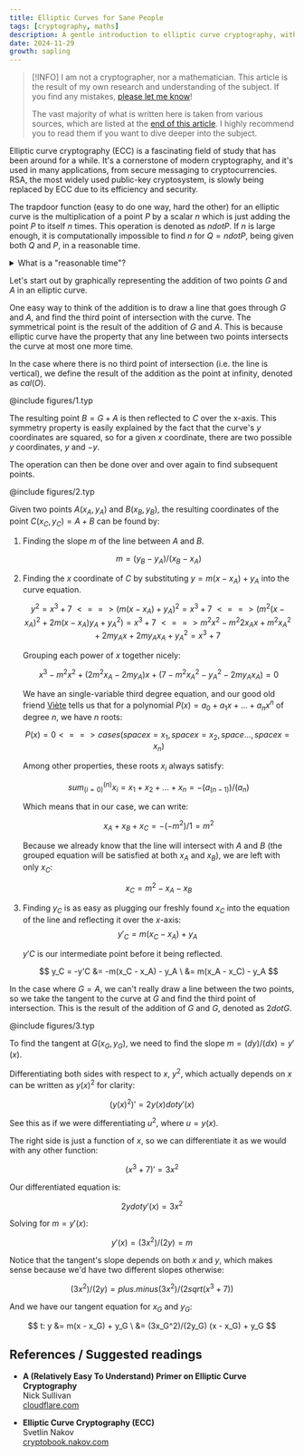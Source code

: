 ```yaml
---
title: Elliptic Curves for Sane People
tags: [cryptography, maths]
description: A gentle introduction to elliptic curve cryptography, without the need for a PhD in mathematics.
date: 2024-11-29
growth: sapling
---
```


> [!INFO]
> I am not a cryptographer, nor a mathematician. This article is the result of my own research and understanding of the subject. If you find any mistakes, [please let me know](mailto:hi@cstef.dev)!
>
> The vast majority of what is written here is taken from various sources, which are listed at the [end of this article](#references--suggested-readings). I highly recommend you to read them if you want to dive deeper into the subject.


Elliptic curve cryptography (ECC) is a fascinating field of study that has been around for a while. It's a cornerstone of modern cryptography, and it's used in many applications, from secure messaging to cryptocurrencies. RSA, the most widely used public-key cryptosystem, is slowly being replaced by ECC due to its efficiency and security.

The trapdoor function (easy to do one way, hard the other) for an elliptic curve is the multiplication of a point $P$ by a scalar $n$ which is just adding the point $P$ to itself $n$ times. This operation is denoted as $n dot P$. If $n$ is large enough, it is computationally impossible to find $n$ for $Q = n dot P$, being given both $Q$ and $P$, in a reasonable time.

<details>
<summary>What is a "reasonable time"?</summary>

Let's suppose we have supercomputer that is able to compute $10^12$ point multiplications per second (generous assumption).

In a year, we have about $365 * 24 * 60 * 60 tilde.eq 31'556'952$ seconds, that means we could compute:

$$
31'556'952 dot 10^12 tilde.eq 10^19 "[keys/year]"
$$

Let's take a SECP256k1 private key for our example. The elliptic curve is over a 256-bit field, which means we have $2^256 tilde.eq 10^77$ possible keys.

$$
10^77/10^19 = 10^(77-19) = 10^58 "[years]"
$$

<small>For reference, the age of the universe is about $10^10$ years :D</small>

Even with a quantum computer capable of running non-stop, using Shor's algorithm, you'd need to perform $sqrt(2^256) = 2^(128) tilde.eq 10^38$ multiplications:

$$
10^38/10^19 = 10^19 "[years]"
$$
</details>

Let's start out by graphically representing the addition of two points $G$ and $A$ in an elliptic curve.

One easy way to think of the addition is to draw a line that goes through $G$ and $A$, and find the third point of intersection with the curve. The symmetrical point is the result of the addition of $G$ and $A$. This is because elliptic curve have the property that any line between two points intersects the curve at most one more time.

In the case where there is no third point of intersection (i.e. the line is vertical), we define the result of the addition as the point at infinity, denoted as $cal(O)$.

@include figures/1.typ

The resulting point $B = G + A$ is then reflected to $C$ over the x-axis. This symmetry property is easily explained by the fact that the curve's $y$ coordinates are squared, so for a given $x$ coordinate, there are two possible $y$ coordinates, $y$ and $-y$.

The operation can then be done over and over again to find subsequent points.

@include figures/2.typ

Given two points $A(x_A, y_A)$ and $B(x_B, y_B)$, the resulting coordinates of the point $C(x_C, y_C) = A + B$ can be found by:

1. Finding the slope $m$ of the line between $A$ and $B$.

    $$
    m = (y_B - y_A)/(x_B - x_A)
    $$

2. Finding the $x$ coordinate of $C$ by substituting $y = m(x - x_A) + y_A$ into the curve equation.

    $$
    y^2 = x^3 + 7 \
    <==> (m(x - x_A) + y_A)^2 = x^3 + 7 \
    <==> (m^2 (x - x_A)^2 + 2 m (x - x_A) y_A + y_A^2) = x^3 + 7 \
    <==> m^2 x^2 - m^2 2 x_A x + m^2 x_A^2 + 2m y_A x + 2m y_A x_A + y_A^2 = x^3 + 7 \
    $$

    Grouping each power of $x$ together nicely:

    $$
    x^3 - m^2 x^2 + (2 m^2 x_A - 2m y_A) x + (7 - m^2 x_A^2 - y_A^2 - 2m y_A x_A) = 0
    $$

    We have an single-variable third degree equation, and our good old friend [Viète](https://en.wikipedia.org/wiki/Vieta%27s_formulas) tells us that for a polynomial $P(x) = a_0 + a_1 x + ... + a_n x^n$ of degree $n$, we have $n$ roots:

    $$
    P(x) = 0 <==> cases(space x = x_1,space x = x_2, space ..., space x = x_n)
    $$

    Among other properties, these roots $x_i$ always satisfy:

    $$
    sum_(i = 0)^(n) x_i = x_1 + x_2 + ... + x_n = - (a_(n-1))/(a_n)
    $$

    Which means that in our case, we can write:

    $$
    x_A + x_B + x_C = -(-m^2)/1 = m^2
    $$

    Because we already know that the line will intersect with $A$ and $B$ (the grouped equation will be satisfied at both $x_A$ and $x_B$), we are left with only $x_C$:

    $$
    x_C = m^2 - x_A - x_B
    $$

3. Finding $y_C$ is as easy as plugging our freshly found $x_C$ into the equation of the line and reflecting it over the $x$-axis:
    $$
    y'_C = m(x_C - x_A) + y_A \
    $$

    $y'C$ is our intermediate point before it being reflected.

    $$
    y_C = -y'C &= -m(x_C - x_A) - y_A \
            &= m(x_A - x_C) - y_A
    $$

In the case where $G = A$, we can't really draw a line between the two points, so we take the tangent to the curve at $G$ and find the third point of intersection. This is the result of the addition of $G$ and $G$, denoted as $2 dot G$.

@include figures/3.typ

To find the tangent at $G(x_G, y_G)$, we need to find the slope $m = (d y)/(d x) = y'(x)$.

Differentiating both sides with respect to $x$, $y^2$, which actually depends on $x$ can be written as  $y(x)^2$ for clarity:

$$
(y(x)^2)' = 2y(x) dot y'(x)
$$

See this as if we were differentiating $u^2$, where $u = y(x)$.

The right side is just a function of $x$, so we can differentiate it as we would with any other function:

$$
(x^3 + 7)' = 3x^2 
$$

Our differentiated equation is:

$$
2y dot y'(x) = 3x^2 
$$

Solving for $m = y'(x)$:

$$
y'(x) = (3x^2)/(2y) = m 
$$

Notice that the tangent's slope depends on both $x$ and $y$, which makes sense because we'd have two different slopes otherwise:

$$
(3x^2)/(2y) = plus.minus (3x^2)/(2sqrt(x^3 + 7))
$$

And we have our tangent equation for $x_G$ and $y_G$:

$$
t: y &= m(x - x_G) + y_G \
     &= (3x_G^2)/(2y_G) (x - x_G) + y_G
$$

## References / Suggested readings

- **A (Relatively Easy To Understand) Primer on Elliptic Curve Cryptography**  
    Nick Sullivan  
    [cloudflare.com](https://blog.cloudflare.com/a-relatively-easy-to-understand-primer-on-elliptic-curve-cryptography/)


- **Elliptic Curve Cryptography (ECC)**  
    Svetlin Nakov  
    [cryptobook.nakov.com](https://cryptobook.nakov.com/asymmetric-key-ciphers/elliptic-curve-cryptography-ecc)